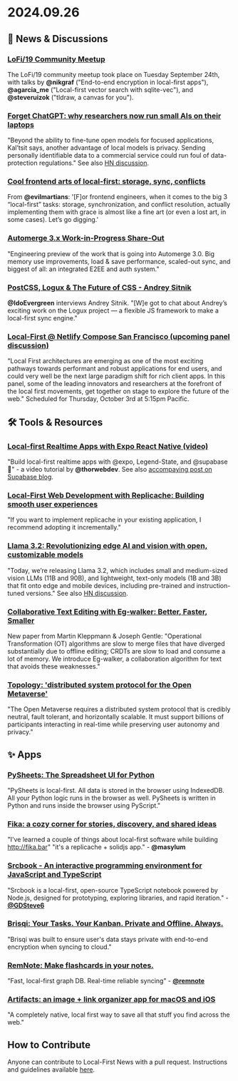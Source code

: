 # 2024.09.26

## 📰 News & Discussions 

### [LoFi/19 Community Meetup](https://www.youtube.com/live/WP9yU8M0i9A)
The LoFi/19 community meetup took place on Tuesday September 24th, with talks by **@nikgraf** ("End-to-end encryption in local-first apps"), **@agarcia_me** ("Local-first vector search with sqlite-vec"), and **@steveruizok** ("tldraw, a canvas for you").

### [Forget ChatGPT: why researchers now run small AIs on their laptops](https://www.nature.com/articles/d41586-024-02998-y)
"Beyond the ability to fine-tune open models for focused applications, Kal’tsit says, another advantage of local models is privacy. Sending personally identifiable data to a commercial service could run foul of data-protection regulations." See also [HN discussion](https://news.ycombinator.com/item?id=41609393).

### [Cool frontend arts of local-first: storage, sync, conflicts](https://evilmartians.com/chronicles/cool-front-end-arts-of-local-first-storage-sync-and-conflicts)
From **@evilmartians**: '[F]or frontend engineers, when it comes to the big 3 “local-first” tasks: storage, synchronization, and conflict resolution, actually implementing them with grace is almost like a fine art (or even a lost art, in some cases). Let’s go digging.'

### [Automerge 3.x Work-in-Progress Share-Out](https://us02web.zoom.us/rec/share/K73oRLjJQUMTP3cA__0A2OL23TEeWhhyg7c9vsxGp6J8-dvSliqRGbxUMx1fRYPN.ts4eAt6v509MkOns)
"Engineering preview of the work that is going into Automerge 3.0. Big memory use improvements, load & save performance, scaled-out sync, and biggest of all: an integrated E2EE and auth system."

### [PostCSS, Logux & The Future of CSS - Andrey Sitnik](https://www.youtube.com/watch?v=eYTADLHNuzg)
**@IdoEvergreen** interviews Andrey Sitnik. "[W]e got to chat about Andrey’s exciting work on the Logux project — a flexible JS framework to make a local-first sync engine."

### [Local-First @ Netlify Compose San Francisco (upcoming panel discussion)](https://www.netlify.com/compose/agenda/#local-first)
"Local First architectures are emerging as one of the most exciting pathways towards performant and robust applications for end users, and could very well be the next large paradigm shift for rich client apps. In this panel, some of the leading innovators and researchers at the forefront of the local first movements, get together on stage to explore the future of the web." Scheduled for Thursday, October 3rd at 5:15pm Pacific.


## 🛠️ Tools & Resources

### [Local-first Realtime Apps with Expo React Native (video)](https://www.youtube.com/watch?v=68bM7TC9D1Q)
"Build local-first realtime apps with @expo, Legend-State, and @supabase 🚀" - a video tutorial by **@thorwebdev**. See also [accompaying post on Supabase blog](https://supabase.com/blog/local-first-expo-legend-state).

### [Local-First Web Development with Replicache: Building smooth user experiences](https://shootmail.app/blog/local-first-web-development-with-replicache)
"If you want to implement replicache in your existing application, I recommend adopting it incrementally."

### [Llama 3.2: Revolutionizing edge AI and vision with open, customizable models](https://ai.meta.com/blog/llama-3-2-connect-2024-vision-edge-mobile-devices/)
"Today, we’re releasing Llama 3.2, which includes small and medium-sized vision LLMs (11B and 90B), and lightweight, text-only models (1B and 3B) that fit onto edge and mobile devices, including pre-trained and instruction-tuned versions." See also [HN discussion](https://news.ycombinator.com/item?id=41649763).

### [Collaborative Text Editing with Eg-walker: Better, Faster, Smaller](https://arxiv.org/abs/2409.14252)
New paper from Martin Kleppmann & Joseph Gentle: "Operational Transformation (OT) algorithms are slow to merge files that have diverged substantially due to offline editing; CRDTs are slow to load and consume a lot of memory. We introduce Eg-walker, a collaboration algorithm for text that avoids these weaknesses."

### [Topology: 'distributed system protocol for the Open Metaverse'](https://www.topology.gg/)
"The Open Metaverse requires a distributed system protocol that is credibly neutral, fault tolerant, and horizontally scalable. It must support billions of participants interacting in real-time while preserving user autonomy and privacy."


## ✨ Apps

### [PySheets: The Spreadsheet UI for Python](https://pysheets.app/about)
"PySheets is local-first. All data is stored in the browser using IndexedDB. All your Python logic runs in the browser as well. PySheets is written in Python and runs inside the browser using PyScript."

### [Fika: a cozy corner for stories, discovery, and shared ideas](https://fika.bar/)
"I've learned a couple of things about local-first software while building http://fika.bar" "it's a replicache + solidjs app." - **@masylum**

### [Srcbook - An interactive programming environment for JavaScript and TypeScript](https://srcbook.com/)
"Srcbook is a local-first, open-source TypeScript notebook powered by Node.js, designed for prototyping, exploring libraries, and rapid iteration." - **[@GDSteve6](https://x.com/GDSteve6/status/1838896271559368908)**

### [Brisqi: Your Tasks. Your Kanban. Private and Offline. Always.](https://brisqi.com/)
"Brisqi was built to ensure user's data stays private with end-to-end encryption when syncing to cloud."

### [RemNote: Make flashcards in your notes.](https://www.remnote.com/)
"Fast, local-first graph DB. Real-time reliable syncing" - [**@remnote**](https://x.com/remnote/status/1838318928889811005)

### [Artifacts: an image + link organizer app for macOS and iOS](https://artifacts.app/)
"A completely native, local first way to save all that stuff you find across the web."


## How to Contribute
Anyone can contribute to Local-First News with a pull request. Instructions and guidelines available [here](https://github.com/localfirstnews/localfirstnews).

